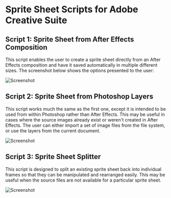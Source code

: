 # Sprite Sheet Scripts for Adobe Creative Suite

## Script 1: Sprite Sheet from After Effects Composition

This script enables the user to create a sprite sheet directly from an After Effects composition and have it saved automatically in multiple different sizes. The screenshot below shows the options presented to the user:

![Screenshot](http://www.rohanliston.com/images/images/article_images/sprite_sheet_tools/dialog_03.png)

## Script 2: Sprite Sheet from Photoshop Layers

This script works much the same as the first one, except it is intended to be used from within Photoshop rather than After Effects. This may be useful in cases where the source images already exist or weren't created in After Effects. The user can either import a set of image files from the file system, or use the layers from the current document.

![Screenshot](http://www.rohanliston.com/images/images/article_images/sprite_sheet_tools/dialog_04.png)

## Script 3: Sprite Sheet Splitter

This script is designed to split an existing sprite sheet back into individual frames so that they can be manipulated and rearranged easily. This may be useful when the source files are not available for a particular sprite sheet.

![Screenshot](http://www.rohanliston.com/images/images/article_images/sprite_sheet_tools/dialog_05.png)